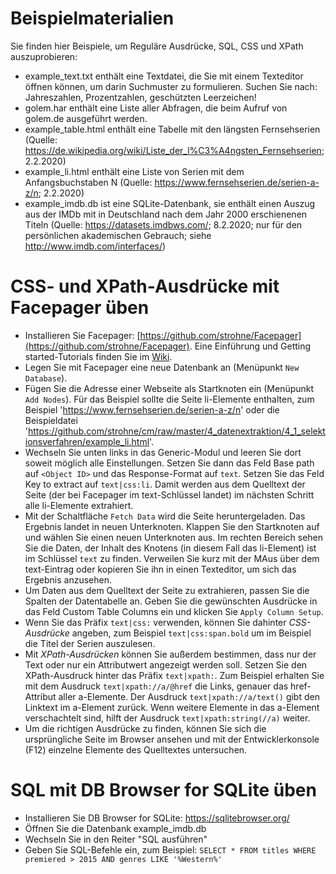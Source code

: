 # Beispielmaterialien

Sie finden hier Beispiele, um Reguläre Ausdrücke, SQL, CSS und XPath auszuprobieren:
- example_text.txt enthält eine Textdatei, die Sie mit einem Texteditor öffnen können, um darin Suchmuster zu formulieren. Suchen Sie nach: Jahreszahlen, Prozentzahlen, geschützten Leerzeichen!
- golem.har enthält eine Liste aller Abfragen, die beim Aufruf von golem.de ausgeführt werden.
- example_table.html enthält eine Tabelle mit den längsten Fernsehserien (Quelle: https://de.wikipedia.org/wiki/Liste_der_l%C3%A4ngsten_Fernsehserien; 2.2.2020)  
- example_li.html enthält eine Liste von Serien mit dem Anfangsbuchstaben N (Quelle: https://www.fernsehserien.de/serien-a-z/n; 2.2.2020)  
- example_imdb.db ist eine SQLite-Datenbank, sie enthält einen Auszug aus der IMDb mit in Deutschland nach dem Jahr 2000 erschienenen Titeln (Quelle: https://datasets.imdbws.com/; 8.2.2020; nur für den persönlichen akademischen Gebrauch; siehe http://www.imdb.com/interfaces/)  


# CSS- und XPath-Ausdrücke mit Facepager üben

- Installieren Sie Facepager: [https://github.com/strohne/Facepager](https://github.com/strohne/Facepager). Eine Einführung und Getting started-Tutorials finden Sie im [Wiki](https://github.com/strohne/Facepager/wiki).
- Legen Sie mit Facepager eine neue Datenbank an (Menüpunkt `New Database`).
- Fügen Sie die Adresse einer Webseite als Startknoten ein (Menüpunkt `Add Nodes`). Für das Beispiel sollte die Seite li-Elemente enthalten, zum Beispiel 'https://www.fernsehserien.de/serien-a-z/n' oder die Beispieldatei 'https://github.com/strohne/cm/raw/master/4_datenextraktion/4_1_selektionsverfahren/example_li.html'.
- Wechseln Sie unten links in das Generic-Modul und leeren Sie dort soweit möglich alle Einstellungen. Setzen Sie dann das Feld Base path auf `<Object ID>` und das Response-Format auf `text`. Setzen Sie das Feld Key to extract auf `text|css:li`. Damit werden aus dem Quelltext der Seite (der bei Facepager im text-Schlüssel landet) im nächsten Schritt alle li-Elemente extrahiert. 
- Mit der Schaltfläche `Fetch Data` wird die Seite heruntergeladen. Das Ergebnis landet in neuen Unterknoten. Klappen Sie den Startknoten auf und  wählen Sie einen neuen Unterknoten aus. Im rechten Bereich sehen Sie die Daten, der Inhalt des Knotens (in diesem Fall das li-Element) ist im Schlüssel `text` zu finden. Verweilen Sie kurz mit der MAus über dem text-Eintrag oder kopieren Sie ihn in einen Texteditor, um sich das Ergebnis anzusehen.
- Um Daten aus dem Quelltext der Seite zu extrahieren, passen Sie die Spalten der Datentabelle an. Geben Sie die gewünschten Ausdrücke in das Feld Custom Table Columns ein und klicken Sie `Apply Column Setup`.
- Wenn Sie das Präfix `text|css:` verwenden, können Sie dahinter *CSS-Ausdrücke* angeben, zum Beispiel `text|css:span.bold` um im Beispiel die Titel der Serien auszulesen. 
- Mit *XPath-Ausdrücken* können Sie außerdem bestimmen, dass nur der Text oder nur ein Attributwert angezeigt werden soll. Setzen Sie den XPath-Ausdruck hinter das Präfix `text|xpath:`. Zum Beispiel erhalten Sie mit dem Ausdruck `text|xpath://a/@href` die Links, genauer das href-Attribut aller a-Elemente. Der Ausdruck `text|xpath://a/text()` gibt den Linktext im a-Element zurück. Wenn weitere Elemente in das a-Element verschachtelt sind, hilft der Ausdruck `text|xpath:string(//a)` weiter.
- Um die richtigen Ausdrücke zu finden, können Sie sich die ursprüngliche Seite im Browser ansehen und mit der Entwicklerkonsole (F12) einzelne Elemente des Quelltextes untersuchen.

# SQL  mit DB Browser for SQLite üben
- Installieren Sie DB Browser for SQLite: https://sqlitebrowser.org/
- Öffnen Sie die Datenbank example_imdb.db
- Wechseln Sie in den Reiter "SQL ausführen"
- Geben Sie SQL-Befehle ein, zum Beispiel: `SELECT * FROM titles WHERE premiered > 2015 AND genres LIKE '%Western%'`
